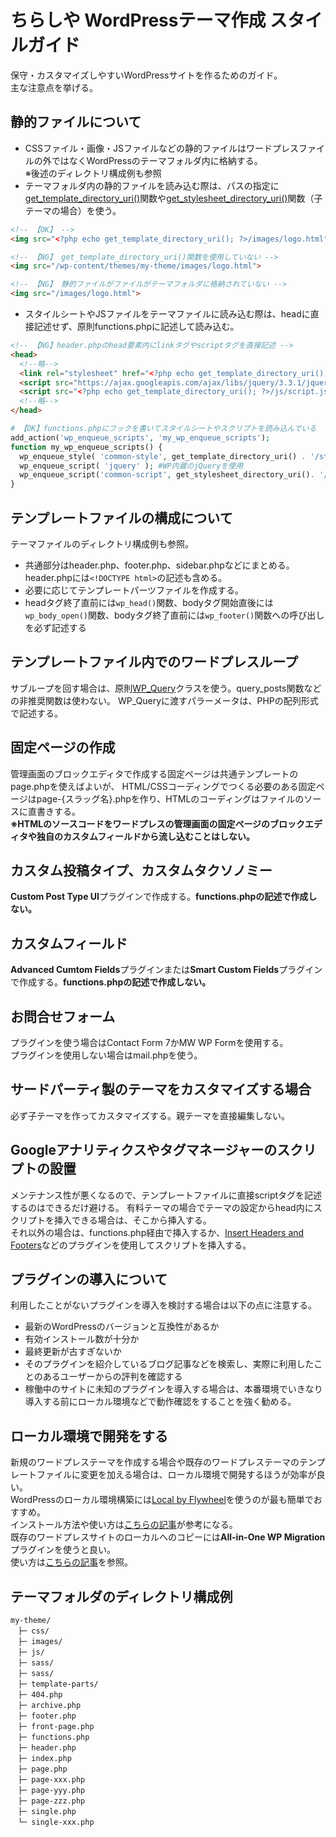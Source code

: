 # ちらしや WordPressテーマ作成 スタイルガイド
保守・カスタマイズしやすいWordPressサイトを作るためのガイド。<br>
主な注意点を挙げる。
## 静的ファイルについて  
- CSSファイル・画像・JSファイルなどの静的ファイルはワードプレスファイルの外ではなくWordPressのテーマフォルダ内に格納する。<br>
  ※後述のディレクトリ構成例も参照
- テーマフォルダ内の静的ファイルを読み込む際は、パスの指定に[get_template_directory_uri()](https://wpdocs.osdn.jp/%E9%96%A2%E6%95%B0%E3%83%AA%E3%83%95%E3%82%A1%E3%83%AC%E3%83%B3%E3%82%B9/get_template_directory_uri)関数や[get_stylesheet_directory_uri()](https://wpdocs.osdn.jp/%E9%96%A2%E6%95%B0%E3%83%AA%E3%83%95%E3%82%A1%E3%83%AC%E3%83%B3%E3%82%B9/get_stylesheet_directory_uri)関数（子テーマの場合）を使う。

```html
<!-- 【OK】 -->
<img src="<?php echo get_template_directory_uri(); ?>/images/logo.html">

<!-- 【NG】 get_template_directory_uri()関数を使用していない -->
<img src="/wp-content/themes/my-theme/images/logo.html">

<!-- 【NG】 静的ファイルがファイルがテーマフォルダに格納されていない -->
<img src="/images/logo.html">
```
- スタイルシートやJSファイルをテーマファイルに読み込む際は、headに直接記述せず、原則functions.phpに記述して読み込む。

```html
<!-- 【NG】header.phpのhead要素内にlinkタグやscriptタグを直接記述 -->
<head>
  <!--略-->
  <link rel="stylesheet" href="<?php echo get_template_directory_uri(); ?>/css/style.css">
  <script src="https://ajax.googleapis.com/ajax/libs/jquery/3.3.1/jquery.min.js"></script>
  <script src="<?php echo get_template_directory_uri(); ?>/js/script.js"></script>
  <!--略-->
</head>
```

```php
# 【OK】functions.phpにフックを書いてスタイルシートやスクリプトを読み込んでいる
add_action('wp_enqueue_scripts', 'my_wp_enqueue_scripts');
function my_wp_enqueue_scripts() {
  wp_enqueue_style( 'common-style', get_template_directory_uri() . '/style.css' );
  wp_enqueue_script( 'jquery' ); #WP内蔵のjQueryを使用
  wp_enqueue_script('common-script', get_stylesheet_directory_uri(). '/js/script.js', array('jquery'));
}
```

## テンプレートファイルの構成について
テーマファイルのディレクトリ構成例も参照。
- 共通部分はheader.php、footer.php、sidebar.phpなどにまとめる。<br>
  header.phpには`<!DOCTYPE html>`の記述も含める。<br>
- 必要に応じてテンプレートパーツファイルを作成する。<br>
- headタグ終了直前には`wp_head()`関数、bodyタグ開始直後には`wp_body_open()`関数、bodyタグ終了直前には`wp_footer()`関数への呼び出しを必ず記述する

## テンプレートファイル内でのワードプレスループ  
サブループを回す場合は、原則[WP_Query](https://wpdocs.osdn.jp/%E9%96%A2%E6%95%B0%E3%83%AA%E3%83%95%E3%82%A1%E3%83%AC%E3%83%B3%E3%82%B9/WP_Query)クラスを使う。query_posts関数などの非推奨関数は使わない。
WP_Queryに渡すパラーメータは、PHPの配列形式で記述する。

## 固定ページの作成
管理画面のブロックエディタで作成する固定ページは共通テンプレートのpage.phpを使えばよいが、
HTML/CSSコーディングでつくる必要のある固定ページはpage-{スラッグ名}.phpを作り、HTMLのコーディングはファイルのソースに直書きする。<br>
<strong>※HTMLのソースコードをワードプレスの管理画面の固定ページのブロックエディタや独自のカスタムフィールドから流し込むことはしない。</strong>

## カスタム投稿タイプ、カスタムタクソノミー  
<strong>Custom Post Type UI</strong>プラグインで作成する。<strong>functions.phpの記述で作成しない。</strong>

## カスタムフィールド
<strong>Advanced Cumtom Fields</strong>プラグインまたは<strong>Smart Custom Fields</strong>プラグインで作成する。<strong>functions.phpの記述で作成しない。</strong>

## お問合せフォーム  
プラグインを使う場合はContact Form 7かMW WP Formを使用する。<br>
プラグインを使用しない場合はmail.phpを使う。

## サードパーティ製のテーマをカスタマイズする場合  
必ず子テーマを作ってカスタマイズする。親テーマを直接編集しない。

## Googleアナリティクスやタグマネージャーのスクリプトの設置
メンテナンス性が悪くなるので、テンプレートファイルに直接scriptタグを記述するのはできるだけ避ける。
有料テーマの場合でテーマの設定からhead内にスクリプトを挿入できる場合は、そこから挿入する。<br>
それ以外の場合は、functions.php経由で挿入するか、[Insert Headers and Footers](https://ja.wordpress.org/plugins/insert-headers-and-footers/)などのプラグインを使用してスクリプトを挿入する。

## プラグインの導入について
利用したことがないプラグインを導入を検討する場合は以下の点に注意する。
- 最新のWordPressのバージョンと互換性があるか
- 有効インストール数が十分か
- 最終更新が古すぎないか
- そのプラグインを紹介しているブログ記事などを検索し、実際に利用したことのあるユーザーからの評判を確認する
- 稼働中のサイトに未知のプラグインを導入する場合は、本番環境でいきなり導入する前にローカル環境などで動作確認をすることを強く勧める。

## ローカル環境で開発をする
新規のワードプレステーマを作成する場合や既存のワードプレステーマのテンプレートファイルに変更を加える場合は、ローカル環境で開発するほうが効率が良い。<br>
WordPressのローカル環境構築には[Local by Flywheel](https://localwp.com/)を使うのが最も簡単でおすすめ。<br>
インストール方法や使い方は[こちらの記事](https://bazubu.com/local-by-flywheel-33920.html)が参考になる。<br>
既存のワードプレスサイトのローカルへのコピーには<strong>All-in-One WP Migration</strong>プラグインを使うと良い。<br>
使い方は[こちらの記事](https://www.webdesignleaves.com/pr/wp/wp_all_in_one_wp_migration.html)を参照。

## テーマフォルダのディレクトリ構成例
```
my-theme/
　├─ css/
　├─ images/
　├─ js/
　├─ sass/
　├─ sass/
　├─ template-parts/
　├─ 404.php
　├─ archive.php
　├─ footer.php
　├─ front-page.php
　├─ functions.php
　├─ header.php
　├─ index.php
　├─ page.php
　├─ page-xxx.php
　├─ page-yyy.php
　├─ page-zzz.php
　├─ single.php
　└─ single-xxx.php
```


